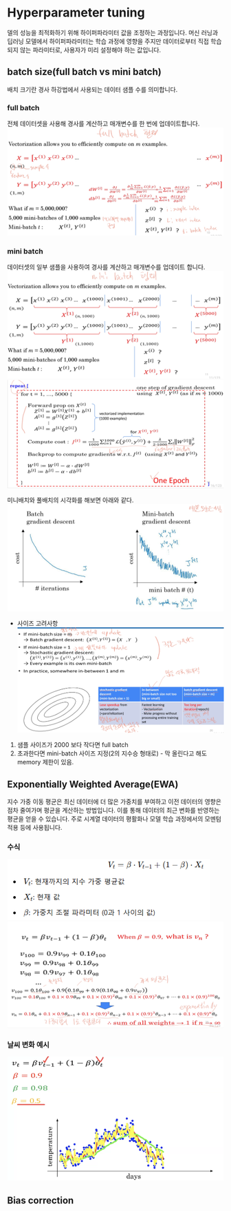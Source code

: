 # Hyperparameter tuning
델의 성능을 최적화하기 위해 하이퍼파라미터 값을 조정하는 과정입니다.
머신 러닝과 딥러닝 모델에서 하이퍼파라미터는 학습 과정에 영향을 주지만 데이터로부터 직접 학습되지 않는 파라미터로, 사용자가 미리 설정해야 하는 값입니다.

## batch size(full batch vs mini batch)
배치 크기란 경사 하강법에서 사용되는 데이터 샘플 수를 의미합니다.

### full batch
전체 데이터셋을 사용해 경사를 계산하고 매개변수를 한 번에 업데이트합니다.
![full_batch_형태.jpg](./images/parameter/full_batch_형태.jpg)

### mini batch
데이터셋의 일부 샘플을 사용하여 경사를 계산하고 매개변수를 업데이트 합니다.
![mini_batch_형태.jpg](./images/parameter/mini_batch_형태.jpg)
![mini_batch_sudo.jpg](./images/parameter/mini_batch_sudo.jpg)

미니배치와 풀배치의 시각화를 해보면 아래와 같다.
![배치_비교.jpg](./images/parameter/배치_비교.jpg)

- 사이즈 고려사항
![사이즈_고려사항.jpg](./images/parameter/사이즈_고려사항.jpg)
1. 샘플 사이즈가 2000 보다 작다면 full batch
2. 초과한다면 mini-batch 사이즈 지정(2의 지수승 형태로) - 막 올린다고 해도 memory 제한이 있음.

## Exponentially Weighted Average(EWA)
지수 가중 이동 평균은 최신 데이터에 더 많은 가중치를 부여하고 이전 데이터의 영향은 점차 줄여가며 평균을 계산하는 방법입니다. 이를 통해 데이터의 최근 변화를 반영하는 평균을 얻을 수 있습니다. 주로 시계열 데이터의 평활화나 모델 학습 과정에서의 모멘텀 적용 등에 사용됩니다.

### 수식
![image.png](./images/parameter/formal.png)
![exponentially_weighted_averages_계산예시.jpg](./images/parameter/exponentially_weighted_averages_계산예시.jpg)

### 날씨 변화 예시
![temperature.png](./images/parameter/temperature.png)


## Bias correction